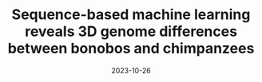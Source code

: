 ---
title: "Sequence-based machine learning reveals 3D genome differences between bonobos and chimpanzees"
citation: "Brand CM; Kuang S; Gilbertson EN; McArthur E; Pollard KS; **Webster TH**; Capra JA. 2023. Sequenced-based machine learning reveals 3D genome differences between bonobos and chimpanzees. *bioRxiv* 2023.10.26.564272."
citation_id: 'brand_2023'
date: '2023-10-26'
timestamp: "preprint"
image: '/static/img/pub/2024_brand.jpg'
# pmcid: preprint
biorxiv: '2023.10.26.564272'
link: 'https://doi.org/10.1101/2023.10.26.564272'
# preprint_altmetric: 
# altmetric: 
# code:
---
